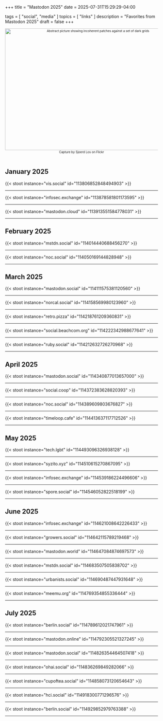 +++
title = "Mastodon 2025"
date = 2025-07-31T15:29:29-04:00

tags = [
  "social",
  "media"
]
topics = [
  "links"
]
description = "Favorites from Mastodon 2025"
draft = false
+++

<div align="center" style="font-size:x-small"><img src="https://milkfish08.s3.amazonaws.com/photo/blog/abovethefold/3200885535_a83e4e29f3_k.jpg" width="597" height="400" alt="Abstract picture showing incoherent patches against a set of dark grids"
title="solvent. P8120446-08" /><br />
Capture by Sjoerd Los on Flickr</div><br clear="all" />

## January 2025

{{< stoot instance="vis.social" id="113806852848494903" >}}<hr />
{{< stoot instance="infosec.exchange" id="113878581801173595" >}}<hr />
{{< stoot instance="mastodon.cloud" id="113913551584778031" >}}<hr />

## February 2025

{{< stoot instance="mstdn.social" id="114014440688456270" >}}<hr />
{{< stoot instance="noc.social" id="114050169144828948" >}}<hr />

## March 2025

{{< stoot instance="mastodon.social" id="114111575381120560" >}}<hr />
{{< stoot instance="norcal.social" id="114158569980123960" >}}<hr />
{{< stoot instance="retro.pizza" id="114218761209360831" >}}<hr />
{{< stoot instance="social.beachcom.org" id="114222342988677641" >}}<hr />
{{< stoot instance="ruby.social" id="114212632726270968" >}}<hr />

## April 2025

{{< stoot instance="mastodon.social" id="114340877013657000" >}}<hr />
{{< stoot instance="social.coop" id="114372383628820393" >}}<hr />
{{< stoot instance="noc.social" id="114389609803676827" >}}<hr />
{{< stoot instance="timeloop.cafe" id="114413637117712526" >}}<hr />

## May 2025

{{< stoot instance="tech.lgbt" id="114493096326938128" >}}<hr />
{{< stoot instance="syzito.xyz" id="114510615270867095" >}}<hr />
{{< stoot instance="infosec.exchange" id="114539186224496606" >}}<hr />
{{< stoot instance="spore.social" id="114546052822518199" >}}<hr />

## June 2025

{{< stoot instance="infosec.exchange" id="114621008642226433" >}}<hr />
{{< stoot instance="growers.social" id="114642115789219468" >}}<hr />
{{< stoot instance="mastodon.world" id="114647084874697573" >}}<hr />
{{< stoot instance="mstdn.social" id="114683507505838702" >}}<hr />
{{< stoot instance="urbanists.social" id="114690487447931648" >}}<hr />
{{< stoot instance="meemu.org" id="114769354855336444" >}}<hr />

## July 2025

{{< stoot instance="berlin.social" id="114789612021747961" >}}<hr />
{{< stoot instance="mastodon.online" id="114792305521327245" >}}<hr />
{{< stoot instance="mastodon.social" id="114826354464507418" >}}<hr />
{{< stoot instance="ohai.social" id="114836269849282066" >}}<hr />
{{< stoot instance="cupoftea.social" id="114858073120654643" >}}<hr />
{{< stoot instance="hci.social" id="114918300771296576" >}}<hr />
{{< stoot instance="berlin.social" id="114929852979763388" >}}<hr />

<!-- ## August 2025 -->

<!-- ## September 2025 -->

<!-- ## October 2025 -->

<!-- ## November 2025 -->

<!-- ## December 2025 -->